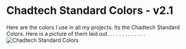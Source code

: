 # Chadtech Standard Colors - v2.1

Here are the colors I use in all my projects. Its the Chadtech Standard Colors. Here is a picture of them laid out.
.
.
.
.
.
.
.
.
.
.
.
.
![Chadtech Standard Colors](https://i.imgur.com/bDBvzp4.png)































































































